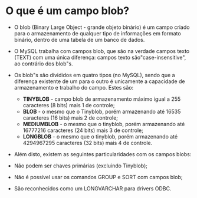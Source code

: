 # O que é um campo blob?
- O blob (Binary Large Object - grande objeto binário) é um campo criado para o armazenamento de qualquer tipo de informações em formato binário, dentro de uma tabela de um banco de dados.
- O MySQL trabalha com campos blob, que são na verdade campos texto (TEXT) com uma única diferença: campos texto são"case-insensitive", ao contrário dos blob"s.
- Os blob"s são divididos em quatro tipos (no MySQL), sendo que a diferença existente de um para o outro é unicamente a capacidade de armazenamento e trabalho do campo. Estes são:
    - <b>TINYBLOB</b> - campo blob de armazenamento máximo igual a 255 caracteres (8 bits) mais 1 de controle;
    - <b>BLOB</b> - o mesmo que o Tinyblob, porém armazenando até 16535 caracteres (16 bits) mais 2 de controle;
    - <b>MEDIUMBLOB</b> - o mesmo que o tinyblob, porém armazenando até 16777216 caracteres (24 bits) mais 3 de controle;
    - <b>LONGBLOB</b> - o mesmo que o tinyblob, porém armazenando até 4294967295 caracteres (32 bits) mais 4 de controle.

- Além disto, existem as seguintes particularidades com os campos blobs:
- Não podem ser chaves primárias (excluindo Tinyblob);
- Não é possível usar os comandos GROUP e SORT com campos blob;
- São reconhecidos como um LONGVARCHAR para drivers ODBC.